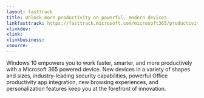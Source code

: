 ```yaml
---
layout: fasttrack
title: Unlock more productivity on powerful, modern devices
linkfasttrack: https://fasttrack.microsoft.com/microsoft365/productivitylibrary/Unlock-more-productivity-on-powerful-modern-devices 
xlinkdev: 
xlink: 
xlinkbusiness: 
xsource: 
---
```

Windows 10 empowers you to work faster, smarter, and more productively with a Microsoft 365 powered device. New devices in a variety of shapes and sizes, industry-leading security capabilities, powerful Office productivity app integration, new browsing experiences, and personalization features keep you at the forefront of innovation.